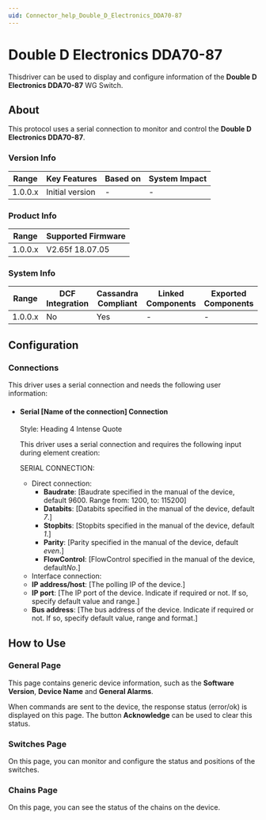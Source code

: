```yaml
---
uid: Connector_help_Double_D_Electronics_DDA70-87
---
```


# Double D Electronics DDA70-87

Thisdriver can be used to display and configure information of the **Double D Electronics DDA70-87** WG Switch.

## About

This protocol uses a serial connection to monitor and control the **Double D Electronics DDA70-87**.

### Version Info

| **Range** | **Key Features** | **Based on** | **System Impact** |
|-----------|------------------|--------------|-------------------|
| 1.0.0.x   | Initial version  | \-           | \-                |

### Product Info

| **Range** | **Supported Firmware** |
|-----------|------------------------|
| 1.0.0.x   | V2.65f 18.07.05        |

### System Info

| **Range** | **DCF Integration** | **Cassandra Compliant** | **Linked Components** | **Exported Components** |
|-----------|---------------------|-------------------------|-----------------------|-------------------------|
| 1.0.0.x   | No                  | Yes                     | \-                    | \-                      |

## Configuration

### Connections

This driver uses a serial connection and needs the following user information:

- #### Serial \[Name of the connection\] Connection

  Style: Heading 4 Intense Quote

  This driver uses a serial connection and requires the following input during element creation:

  SERIAL CONNECTION:

  - Direct connection:
    - **Baudrate**: \[Baudrate specified in the manual of the device, default 9600. Range from: 1200, to: 115200\]
    - **Databits**: \[Databits specified in the manual of the device, default *7*.\]
    - **Stopbits**: \[Stopbits specified in the manual of the device, default *1*.\]
    - **Parity**: \[Parity specified in the manual of the device, default *even*.\]
    - **FlowControl**: \[FlowControl specified in the manual of the device, default*No*.\]
  - Interface connection:

  <!-- -->

  - **IP address/host**: \[The polling IP of the device.\]
  - **IP port**: \[The IP port of the device. Indicate if required or not. If so, specify default value and range.\]
  - **Bus address**: \[The bus address of the device. Indicate if required or not. If so, specify default value, range and format.\]

## How to Use

### General Page

This page contains generic device information, such as the **Software Version**, **Device Name** and **General Alarms**.

When commands are sent to the device, the response status (error/ok) is displayed on this page. The button **Acknowledge** can be used to clear this status.

### Switches Page

On this page, you can monitor and configure the status and positions of the switches.

### Chains Page

On this page, you can see the status of the chains on the device.
